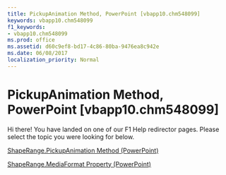 ```yaml
---
title: PickupAnimation Method, PowerPoint [vbapp10.chm548099]
keywords: vbapp10.chm548099
f1_keywords:
- vbapp10.chm548099
ms.prod: office
ms.assetid: d60c9ef8-bd17-4c86-80ba-9476ea8c942e
ms.date: 06/08/2017
localization_priority: Normal
---
```



# PickupAnimation Method, PowerPoint [vbapp10.chm548099]

Hi there! You have landed on one of our F1 Help redirector pages. Please select the topic you were looking for below.

[ShapeRange.PickupAnimation Method (PowerPoint)](http://msdn.microsoft.com/library/13210009-1329-8c3e-01ce-459e1bcac88c%28Office.15%29.aspx)

[ShapeRange.MediaFormat Property (PowerPoint)](http://msdn.microsoft.com/library/d8c02203-9570-247c-d0c4-d823b349ad84%28Office.15%29.aspx)


